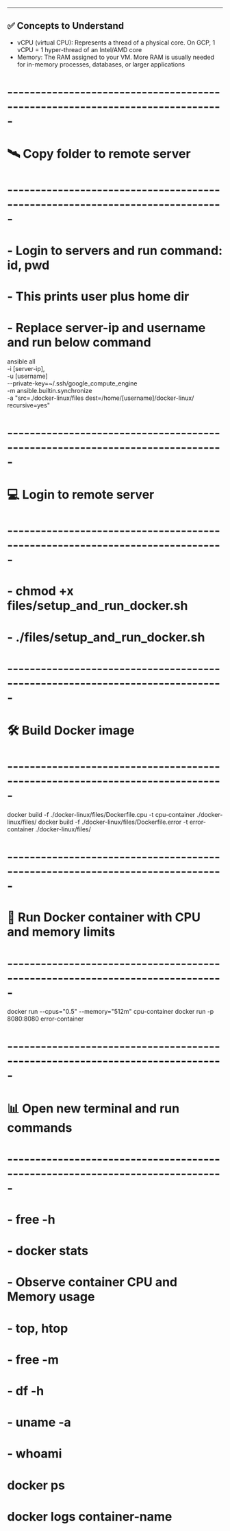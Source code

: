 -------------------------
✅ Concepts to Understand
-------------------------
- vCPU (virtual CPU): Represents a thread of a physical core. On GCP, 1 vCPU = 1 hyper-thread of an 
Intel/AMD core
- Memory: The RAM assigned to your VM. More RAM is usually needed for in-memory processes, databases, 
or larger applications

# -----------------------------------------------------------------------------
# 🛰️ Copy folder to remote server
# -----------------------------------------------------------------------------

# - Login to servers and run command: id, pwd
# - This prints user plus home dir
# - Replace server-ip and username and run below command

ansible all \
-i [server-ip], \
-u [username] \
--private-key=~/.ssh/google_compute_engine \
-m ansible.builtin.synchronize \
-a "src=./docker-linux/files dest=/home/[username]/docker-linux/ recursive=yes"

# -----------------------------------------------------------------------------
# 💻 Login to remote server
# -----------------------------------------------------------------------------

# - chmod +x files/setup_and_run_docker.sh
# - ./files/setup_and_run_docker.sh

# -----------------------------------------------------------------------------
# 🛠️ Build Docker image
# -----------------------------------------------------------------------------

docker build -f ./docker-linux/files/Dockerfile.cpu -t cpu-container ./docker-linux/files/
docker build -f ./docker-linux/files/Dockerfile.error -t error-container ./docker-linux/files/

# -----------------------------------------------------------------------------
# 🧪 Run Docker container with CPU and memory limits
# -----------------------------------------------------------------------------

docker run --cpus="0.5" --memory="512m" cpu-container
docker run -p 8080:8080 error-container

# -----------------------------------------------------------------------------
# 📊 Open new terminal and run commands
# -----------------------------------------------------------------------------

# - free -h
# - docker stats
# - Observe container CPU and Memory usage
# - top, htop
# - free -m
# - df -h
# - uname -a
# - whoami
# docker ps
# docker logs container-name







